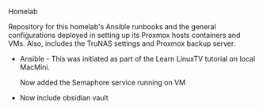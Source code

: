 Homelab

Repository for this homelab's Ansible runbooks and the general configurations deployed in setting up its Proxmox hosts containers and VMs. Also, includes the TruNAS settings and Proxmox backup server.

- Ansible - This was initiated as part of the Learn LinuxTV tutorial on local MacMini.

  Now added the Semaphore service running on VM

- Now include obsidian vault

